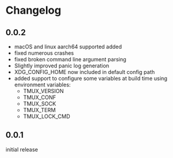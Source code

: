 # Changelog

## 0.0.2

- macOS and linux aarch64 supported added
- fixed numerous crashes
- fixed broken command line argument parsing
- Slightly improved panic log generation
- XDG\_CONFIG\_HOME now included in default config path
- added support to configure some variables at build time using environment variables:
  - TMUX\_VERSION
  - TMUX\_CONF
  - TMUX\_SOCK
  - TMUX\_TERM
  - TMUX\_LOCK\_CMD

## 0.0.1

initial release

